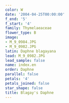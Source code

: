 ```yaml
---
color: W
date: '2004-04-25T00:00:00'
f_end: '5'
f_start: '4'
family: Thymelaeaceae
flower_type: B
image:
- M_9_0984.JPG
- M_9_0982.JPG
latin: Daphne blagayana
lead: M_9_0982.JPG
lead_sample: false
name: index.en
order: Daphne
parallel: false
petals: '4'
petals_joined: false
star_shape: false
title: Blagay's Daphne
---
```

